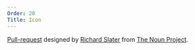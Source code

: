 ```yaml
---
Order: 20
Title: Icon
---
```


[Pull-request](https://thenounproject.com/term/pull-request/116189/) designed by [Richard Slater](https://thenounproject.com/richard.slater/) from [The Noun Project](https://thenounproject.com/).
